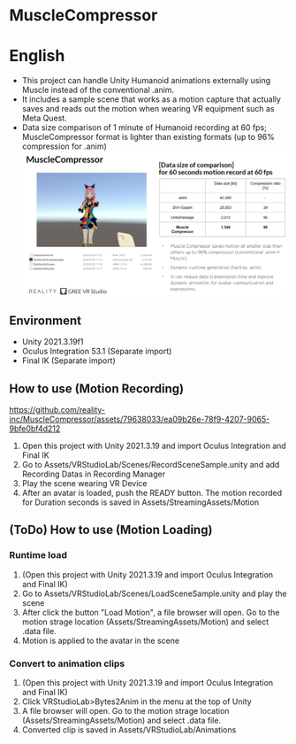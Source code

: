 # MuscleCompressor

# English
- This project can handle Unity Humanoid animations externally using Muscle instead of the conventional .anim.
- It includes a sample scene that works as a motion capture that actually saves and reads out the motion when wearing VR equipment such as Meta Quest.
- Data size comparison of 1 minute of Humanoid recording at 60 fps; MuscleCompressor format is lighter than existing formats (up to 96% compression for .anim)
![image](https://github.com/gree/MuscleCompressor/blob/readme-imgs/MuscleCompressor.png?raw=true)


## Environment
- Unity 2021.3.19f1
- Oculus Integration 53.1 (Separate import)
- Final IK (Separate import)

## How to use (Motion Recording)
https://github.com/reality-inc/MuscleCompressor/assets/79638033/ea09b26e-78f9-4207-9065-9bfe0bf4d212
1. Open this project with Unity 2021.3.19 and import Oculus Integration and Final IK
2. Go to Assets/VRStudioLab/Scenes/RecordSceneSample.unity and add Recording Datas in Recording Manager
3. Play the scene wearing VR Device
4. After an avatar is loaded, push the READY button. The motion recorded for Duration seconds is saved in Assets/StreamingAssets/Motion

## (ToDo) How to use (Motion Loading)


### Runtime load
1. (Open this project with Unity 2021.3.19 and import Oculus Integration and Final IK)
2. Go to Assets/VRStudioLab/Scenes/LoadSceneSample.unity and play the scene
3. After click the button "Load Motion", a file browser will open. Go to the motion strage location (Assets/StreamingAssets/Motion) and select .data file.
4. Motion is applied to the avatar in the scene

### Convert to animation clips
1. (Open this project with Unity 2021.3.19 and import Oculus Integration and Final IK)
2. Click VRStudioLab>Bytes2Anim in the menu at the top of Unity
3. A file browser will open. Go to the motion strage location (Assets/StreamingAssets/Motion) and select .data file.
6. Converted clip is saved in Assets/VRStudioLab/Animations


